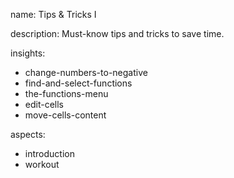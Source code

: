 name: Tips & Tricks I

description: Must-know tips and tricks to save time.

insights:
  - change-numbers-to-negative
  - find-and-select-functions
  - the-functions-menu
  - edit-cells
  - move-cells-content
  
aspects:
  - introduction
  - workout
 

